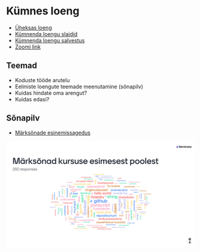 # Kümnes loeng

- [Üheksas loeng](../Lesson-09/README.md)
- [Kümnenda loengu slaidid](Slides.md)
- [Kümnenda loengu salvestus](h)
- [Zoomi link]()

## Teemad

- Koduste tööde arutelu
- Eelmiste loengute teemade meenutamine (sõnapilv)
- Kuidas hindate oma arengut?
- Kuidas edasi?

## Sõnapilv

- [Märksõnade esinemissagedus](Word-Cloud.md)

![alt text](1-marksonad-kursuse-esimesest-poolest.jpg)
